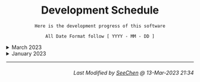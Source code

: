 <div align="center">

# Development Schedule

```
Here is the development progress of this software

All Date Format follow [ YYYY - MM - DD ]
```

</div>

<details>
   <summary> March 2023 </summary>

**`2023 - 03 - 13`**
``` 
1. Unified return format.
2. Write DAO interface.
3. Complete User Login, Register, Delete, Update information function.
```
   
**`2023 - 03 - 12`**
``` 
1. Rewrite Server Code
```

</details>

<details>
   <summary> January 2023 </summary>

**`2023 - 01 - 15`**
``` 
1. Complete Project Report.
```

**`2023 - 01 - 14`**
``` 
1. Fixed Bug.
```

**`2023 - 01 - 12`**
``` 
1. Try to connect client and server.
```

**`2023 - 01 - 8`**
``` 
1. Complete the basic functions of the server.
```

**`2023 - 01 - 6`**
``` 
1. Web client login and register pages development.
```
   
**`2023 - 01 - 4`**
``` 
1. Start Developer this Project.
```
</details>

---

<div align="right">

###### *Last Modified by [SeeChen](https://github.com/SeeChen/) @ 13-Mar-2023 21:34*
</div>